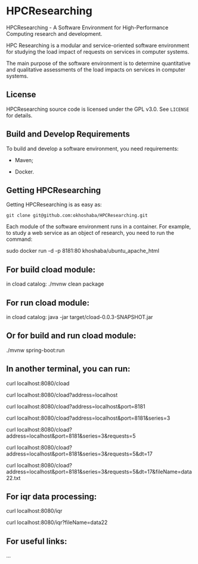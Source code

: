 # HPCResearching

HPCResearching - A Software Environment for High-Performance Computing research and development.

HPC Researching is a modular and service-oriented software environment for studying the load impact of requests on services in computer systems.

The main purpose of the software environment is to determine quantitative and qualitative assessments of the load impacts on services in computer systems.

License
-------

HPCResearching source code is licensed under the GPL v3.0. See `LICENSE` for details. 

Build and Develop Requirements    
------------------    
To build and develop a software environment, you need requirements:

- Maven;

- Docker.

 
Getting HPCResearching
-------
 
Getting HPCResearching is as easy as:
 
    git clone git@github.com:okhoshaba/HPCResearching.git

Each module of the software environment runs in a container. For example, to study a web service as an object of research, you need to run the command:

sudo docker run -d -p 8181:80 khoshaba/ubuntu_apache_html

For build cload module:
-------

in cload catalog:   ./mvnw clean package 

For run cload module:
-------

in cload catalog:   java -jar target/cload-0.0.3-SNAPSHOT.jar

Or for build and run cload module:
-------

./mvnw spring-boot:run

In another terminal, you can run:
-------

curl localhost:8080/cload

curl localhost:8080/cload?address=localhost

curl localhost:8080/cload?address=localhost\&port=8181

curl localhost:8080/cload?address=localhost\&port=8181\&series=3

curl localhost:8080/cload?address=localhost\&port=8181\&series=3\&requests=5

curl localhost:8080/cload?address=localhost\&port=8181\&series=3\&requests=5\&dt=17

curl localhost:8080/cload?address=localhost\&port=8181\&series=3\&requests=5\&dt=17\&fileName=data22.txt

For iqr data processing:
-------

curl localhost:8080/iqr

curl localhost:8080/iqr?fileName=data22

For useful links:
-------
...



